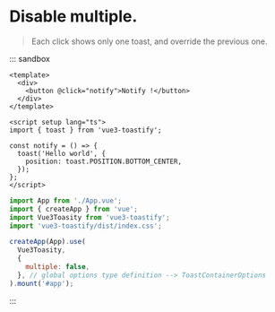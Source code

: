 # Disable multiple.

> Each click shows only one toast, and override the previous one.


::: sandbox
```vue /src/App.vue
<template>
  <div>
    <button @click="notify">Notify !</button>
  </div>
</template>

<script setup lang="ts">
import { toast } from 'vue3-toastify';

const notify = () => {
  toast('Hello world', {
    position: toast.POSITION.BOTTOM_CENTER,
  });
};
</script>
```

```js /src/main.ts [active]
import App from './App.vue';
import { createApp } from 'vue';
import Vue3Toasity from 'vue3-toastify';
import 'vue3-toastify/dist/index.css';

createApp(App).use(
  Vue3Toasity,
  {
    multiple: false,
  }, // global options type definition --> ToastContainerOptions
).mount('#app');
```
:::
